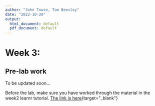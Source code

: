 ```yaml
---
author: "John Towse, Tom Beesley"
date: "2022-10-20"
output:
  html_document: default
  pdf_document: default
---
```


# Week 3: 


## Pre-lab work

To be updated soon...

Before the lab, make sure you have worked through the material in the week2 learnr tutorial. 
[The link is here](https://ma-rconnect.lancs.ac.uk/W3LabPrep/){target="_blank"}
